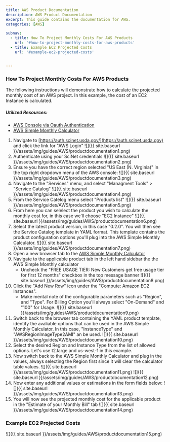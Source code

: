 ```yaml
---
title: AWS Product Documentation
description: AWS Product Documentation
excerpt: This guide contains the documentation for AWS.
categories: [AWS]

subnav:
  - title: How To Project Monthly Costs For AWS Products
    url: '#how-to-project-monthly-costs-for-aws-products'
  - title: Example EC2 Projected Costs
    url: '#example-ec2-projected-costs'


---
```



### How To Project Monthly Costs For AWS Products

The following instructions will demonstrate how to calculate the projected monthly cost of an AWS project. In this example, the cost of an EC2 Instance is calculated.

##### Utilized Resources:
* [AWS Console via Oauth Authentication](https://auth.scinet.usda.gov)
* [AWS Simple Monthly Calculator](https://calculator.s3.amazonaws.com/index.html)


1. Navigate to [https://auth.scinet.usda.gov/](https://auth.scinet.usda.gov) and click the link for "AWS Login"
![]({{ site.baseurl }}/assets/img/guides/AWS/productdocumentation1.png)
2. Authenticate using your SciNet credentials 
![]({{ site.baseurl }}/assets/img/guides/AWS/productdocumentation2.png)
3. Ensure you have the correct region selected "US East (N. Virginia)" in the top right dropdown menu of the AWS console:
![]({{ site.baseurl }}/assets/img/guides/AWS/productdocumentation3.png)
4. Navigate to the "Services" menu, and select "Managment Tools" > "Service Catalog"
![]({{ site.baseurl }}/assets/img/guides/AWS/productdocumentation4.png)
5. From the Service Catelog menu select "Products list"
![]({{ site.baseurl }}/assets/img/guides/AWS/productdocumentation5.png)
6. From here you can selelect the product you wish to calculate the monthly cost for, in this case we'll choose "EC2 Instance"
![]({{ site.baseurl }}/assets/img/guides/AWS/productdocumentation6.png)
7. Select the latest product version, in this case "0.2.0". You will then see the Service Catalog template in YAML format. This template contains the product configuration options you'll plug into the AWS Simple Monthly Calculator.
![]({{ site.baseurl }}/assets/img/guides/AWS/productdocumentation7.png)
8. Open a new browser tab to the [AWS Simple Monthly Calculator](https://calculator.s3.amazonaws.com/index.html)
9. Navigate to the applicable product tab in the left hand sidebar the the AWS Simple Monthly calculator
    *  Uncheck the "FREE USAGE TIER: New Customers get free usage tier for first 12 months" checkbox in the top message banner
![]({{ site.baseurl }}/assets/img/guides/AWS/productdocumentation8.png)
10. Click the "Add New Row" icon under the "Compute: Amazon EC2 Instances".
    *  Make mental note of the configurable parameters such as "Region", and "Type". For Billing Option you'll always select "On-Demand" and "100" for Usage.
![]({{ site.baseurl }}/assets/img/guides/AWS/productdocumentation9.png)
11. Switch back to the browser tab containing the YAML product template, identify the avaliable options that can be used in the AWS Simple Monthly Calculator. In this case, "InstanceType" and "AWSRegionImageType2AMI" an be used.
![]({{ site.baseurl }}/assets/img/guides/AWS/productdocumentation10.png)
12. Select the desired Region and Instance Type from the list of allowed options. Let's use t2.large and us-west-1 in this example.
13. Now switch back to the AWS Simple Monthly Calculator and plug in the values, always selecting the Region first since it will clear the calculator table values.
![]({{ site.baseurl }}/assets/img/guides/AWS/productdocumentation11.png)
![]({{ site.baseurl }}/assets/img/guides/AWS/productdocumentation12.png)
14. Now enter any additional values or estimations in the form fields below:
![]({{ site.baseurl }}/assets/img/guides/AWS/productdocumentation13.png)
15. You will now see the projected monthly cost for the applicable product in the "Estimate of your Monthly Bill" tab
![]({{ site.baseurl }}/assets/img/guides/AWS/productdocumentation14.png)

### Example EC2 Projected Costs
![]({{ site.baseurl }}/assets/img/guides/AWS/productdocumentation15.png)

